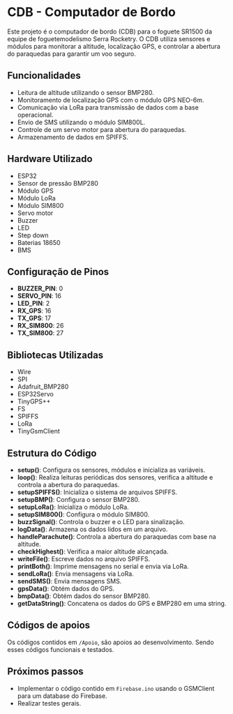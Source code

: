 # CDB - Computador de Bordo

Este projeto é o computador de bordo (CDB) para o foguete SR1500 da equipe de foguetemodelismo Serra Rocketry. O CDB utiliza sensores e módulos para monitorar a altitude, localização GPS, e controlar a abertura do paraquedas para garantir um voo seguro.

## Funcionalidades

- Leitura de altitude utilizando o sensor BMP280.
- Monitoramento de localização GPS com o módulo GPS NEO-6m.
- Comunicação via LoRa para transmissão de dados com a base operacional.
- Envio de SMS utilizando o módulo SIM800L.
- Controle de um servo motor para abertura do paraquedas.
- Armazenamento de dados em SPIFFS.

## Hardware Utilizado

- ESP32
- Sensor de pressão BMP280
- Módulo GPS
- Módulo LoRa
- Módulo SIM800
- Servo motor
- Buzzer
- LED
- Step down
- Baterias 18650
- BMS

## Configuração de Pinos

- **BUZZER_PIN**: 0
- **SERVO_PIN**: 16
- **LED_PIN**: 2
- **RX_GPS**: 16
- **TX_GPS**: 17
- **RX_SIM800**: 26
- **TX_SIM800**: 27

## Bibliotecas Utilizadas

- Wire
- SPI
- Adafruit_BMP280
- ESP32Servo
- TinyGPS++
- FS
- SPIFFS
- LoRa
- TinyGsmClient

## Estrutura do Código

- **setup()**: Configura os sensores, módulos e inicializa as variáveis.
- **loop()**: Realiza leituras periódicas dos sensores, verifica a altitude e controla a abertura do paraquedas.
- **setupSPIFFS()**: Inicializa o sistema de arquivos SPIFFS.
- **setupBMP()**: Configura o sensor BMP280.
- **setupLoRa()**: Inicializa o módulo LoRa.
- **setupSIM800()**: Configura o módulo SIM800.
- **buzzSignal()**: Controla o buzzer e o LED para sinalização.
- **logData()**: Armazena os dados lidos em um arquivo.
- **handleParachute()**: Controla a abertura do paraquedas com base na altitude.
- **checkHighest()**: Verifica a maior altitude alcançada.
- **writeFile()**: Escreve dados no arquivo SPIFFS.
- **printBoth()**: Imprime mensagens no serial e envia via LoRa.
- **sendLoRa()**: Envia mensagens via LoRa.
- **sendSMS()**: Envia mensagens SMS.
- **gpsData()**: Obtém dados do GPS.
- **bmpData()**: Obtém dados do sensor BMP280.
- **getDataString()**: Concatena os dados do GPS e BMP280 em uma string.

## Códigos de apoios

Os códigos contidos em `/Apoio`, são apoios ao desenvolvimento. Sendo esses códigos funcionais e testados.

## Próximos passos

- Implementar o código contido em `Firebase.ino` usando o GSMClient para um database do Firebase.
- Realizar testes gerais.
